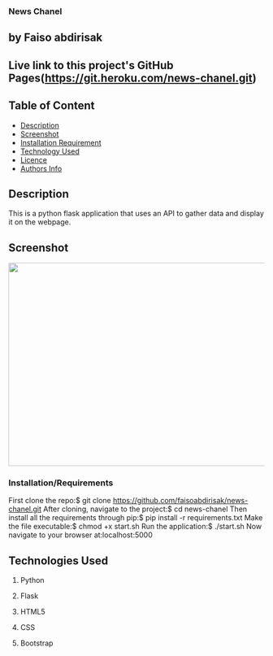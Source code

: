 ### News Chanel

## by Faiso abdirisak

## Live link to this project's GitHub Pages(https://git.heroku.com/news-chanel.git)

## Table of Content

+ [Description](#description)
+ [Screenshot](#Screenshot)
+ [Installation Requirement](#Installation/Requirements)
+ [Technology Used](#Technologies-Used)
+ [Licence](#Licence)
+ [Authors Info](#contacts)

## Description
This is a python flask application that uses an API to gather data and display it on the webpage.

## Screenshot
<img src= "" width="800px" height="400px">

### Installation/Requirements

First clone the repo:$ git clone https://github.com/faisoabdirisak/news-chanel.git
After cloning, navigate to the project:$ cd news-chanel
Then install all the requirements through pip:$ pip install -r requirements.txt
Make the file executable:$ chmod +x start.sh
Run the application:$ ./start.sh
Now navigate to your browser at:localhost:5000


## Technologies Used
1. Python

2. Flask

3. HTML5

4. CSS

5. Bootstrap